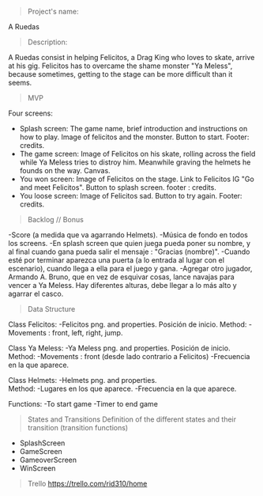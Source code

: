 >Project's name:

A Ruedas


>Description:

A Ruedas consist in helping Felicitos, a Drag King who loves to skate, arrive at his gig. Felicitos has to overcame the shame monster "Ya Meless", because sometimes, getting to the stage can be more difficult than it seems.  



>MVP

Four screens:
- Splash screen:
The game name, brief introduction and instructions on how to play. Image of felicitos and the monster. Button to start.
Footer: credits.
- The game screen:
Image of Felicitos on his skate, rolling across the field while Ya Meless tries to distroy him. Meanwhile graving the helmets he founds on the way. Canvas. 
- You won screen:
Image of Felicitos on the stage. Link to Felicitos IG "Go and meet Felicitos". Button to splash screen.
footer : credits.
- You loose screen:
Image of Felicitos sad. Button to try again.
Footer: credits. 


>Backlog // Bonus

-Score (a medida que va agarrando Helmets).
-Música de fondo en todos los screens.
-En splash screen que quien juega pueda poner su nombre, y al final cuando gana pueda salir el mensaje : "Gracias (nombre)".
-Cuando esté por terminar aparezca una puerta (a lo entrada al lugar con el escenario), cuando llega a ella para el juego y gana. 
-Agregar otro jugador, Armando A. Bruno, que en vez de esquivar cosas, lance navajas para vencer a Ya Meless. Hay diferentes alturas, debe llegar a lo más alto y agarrar el casco.   

>Data Structure

Class Felicitos:
-Felicitos png. and properties. Posición de inicio.
Method:
-Movements : front, left, right, jump. 


Class Ya Meless:
-Ya Meless png. and properties. Posición de inicio.
Method:
-Movements : front (desde lado contrario a Felicitos)
-Frecuencia en la que aparece.  

Class Helmets:
-Helmets png. and properties.  
Method:
-Lugares en los que aparece. 
-Frecuencia en la que aparece.

Functions:
-To start game
-Timer to end game



>States and Transitions
Definition of the different states and their transition (transition functions)

- SplashScreen
- GameScreen
- GameoverScreen
- WinScreen



>Trello 
https://trello.com/rid310/home


